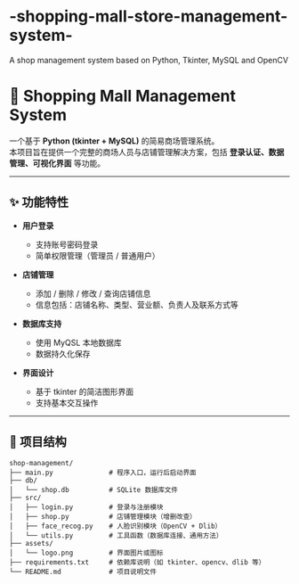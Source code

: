 # -shopping-mall-store-management-system-
A shop management system based on Python, Tkinter, MySQL and OpenCV
# 🏬 Shopping Mall Management System

一个基于 **Python (tkinter + MySQL)** 的简易商场管理系统。  
本项目旨在提供一个完整的商场人员与店铺管理解决方案，包括 **登录认证、数据管理、可视化界面** 等功能。

---

## ✨ 功能特性
- **用户登录**  
  - 支持账号密码登录  
  - 简单权限管理（管理员 / 普通用户）

- **店铺管理**  
  - 添加 / 删除 / 修改 / 查询店铺信息  
  - 信息包括：店铺名称、类型、营业额、负责人及联系方式等  

- **数据库支持**  
  - 使用 MyQSL 本地数据库  
  - 数据持久化保存  

- **界面设计**  
  - 基于 tkinter 的简洁图形界面  
  - 支持基本交互操作  

---

## 📂 项目结构
```text
shop-management/
├── main.py              # 程序入口，运行后启动界面
├── db/
│   └── shop.db          # SQLite 数据库文件
├── src/
│   ├── login.py         # 登录与注册模块
│   ├── shop.py          # 店铺管理模块（增删改查）
│   ├── face_recog.py    # 人脸识别模块（OpenCV + Dlib）
│   └── utils.py         # 工具函数（数据库连接、通用方法）
├── assets/
│   └── logo.png         # 界面图片或图标
├── requirements.txt     # 依赖库说明（如 tkinter、opencv、dlib 等）
└── README.md            # 项目说明文件
